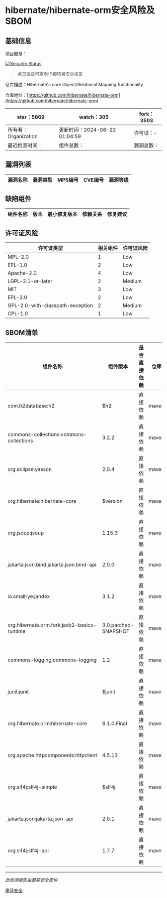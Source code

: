 # hibernate/hibernate-orm安全风险及SBOM

## 基础信息

项目徽章：

[![Security Status](https://www.murphysec.com/platform3/v31/badge/1826321032802750464.svg)](https://www.murphysec.com/console/report/1696584823979466752/1826321032802750464)

> 点击徽章可查看详细项目安全报告

仓库描述：Hibernate's core Object/Relational Mapping functionality

仓库地址：[https://github.com/hibernate/hibernate-orm](https://github.com/hibernate/hibernate-orm)

| star：5869 | watch：305 | fork：3503 |
| ----------- | -------------- | ------------ |
| 所有者：Organization | 更新时间：2024-08-22 01:04:59 | 许可证：- |
| 最近检测时间： | 组件总数： | 漏洞总数： |




## 漏洞列表

| 漏洞名称 | 漏洞类型 | MPS编号 | CVE编号 | 漏洞等级 |
| ------- | ------ | ------- | ------ | ----- |





## 缺陷组件

| 组件名称 | 版本 | 最小修复版本 | 依赖关系 | 修复建议 |
| -------- | ---- | ------------ | -------- | -------- |





## 许可证风险

| 许可证类型 | 相关组件 | 许可证风险 |
| ---------- | -------- | ---------- |
|MPL-2.0|1|Low|
|EPL-1.0|2|Low|
|Apache-2.0|4|Low|
|LGPL-2.1-or-later|2|Medium|
|MIT|3|Low|
|EPL-2.0|2|Low|
|GPL-2.0-with-classpath-exception|2|Medium|
|CPL-1.0|1|Low|




## SBOM清单

| 组件名称 | 组件版本 | 是否直接依赖 | 仓库 |
| -------- | -------- | ------------ | ---- |
|com.h2database:h2|$h2|直接依赖|maven|
|commons-collections:commons-collections|3.2.2|直接依赖|maven|
|org.eclipse:yasson|2.0.4|直接依赖|maven|
|org.hibernate:hibernate-core|$version|直接依赖|maven|
|org.jsoup:jsoup|1.15.3|直接依赖|maven|
|jakarta.json.bind:jakarta.json.bind-api|2.0.0|直接依赖|maven|
|io.smallrye:jandex|3.1.2|直接依赖|maven|
|org.hibernate.orm.fork:jaxb2-basics-runtime|3.0.patched-SNAPSHOT|直接依赖|maven|
|commons-logging:commons-logging|1.2|直接依赖|maven|
|junit:junit|$junit|直接依赖|maven|
|org.hibernate.orm:hibernate-core|6.1.0.Final|直接依赖|maven|
|org.apache.httpcomponents:httpclient|4.5.13|直接依赖|maven|
|org.slf4j:slf4j-simple|$slf4j|直接依赖|maven|
|jakarta.json:jakarta.json-api|2.0.1|直接依赖|maven|
|org.slf4j:slf4j-api|1.7.7|直接依赖|maven|


------

*此检测报告由墨菲安全提供*

[墨菲安全](www.murphysec.com)